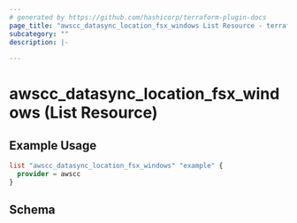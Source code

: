 ```yaml
---
# generated by https://github.com/hashicorp/terraform-plugin-docs
page_title: "awscc_datasync_location_fsx_windows List Resource - terraform-provider-awscc"
subcategory: ""
description: |-
  
---
```


# awscc_datasync_location_fsx_windows (List Resource)



## Example Usage

```terraform
list "awscc_datasync_location_fsx_windows" "example" {
  provider = awscc
}
```

<!-- schema generated by tfplugindocs -->
## Schema
